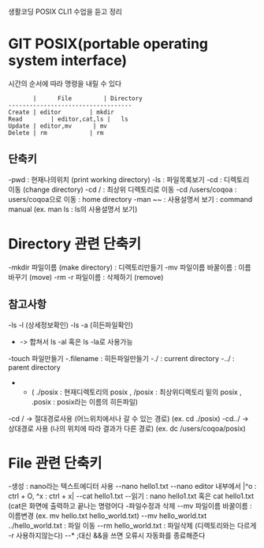 생활코딩 POSIX CLI1 수업을 듣고 정리
 
# GIT POSIX(portable operating system interface)
시간의 순서에 따라 명령을 내릴 수 있다
```
       |	  File	       | Directory
-----------------------------------
Create | editor	       | mkdir
Read	    | editor,cat,ls |	ls
Update | editor,mv	    | mv
Delete | rm	           | rm
```
## 단축키
-pwd : 현재나의위치 (print working directory)
-ls : 파일목록보기
-cd : 디렉토리 이동 (change directory)
-cd / : 최상위 디렉토리로 이동
-cd /users/coqoa : users/coqoa으로 이동 : home directory
-man ~~ : 사용설명서 보기 : command manual (ex. man ls : ls의 사용설명서 보기)

# Directory 관련 단축키
-mkdir 파일이름 (make directory) : 디렉토리만들기
-mv 파일이름 바꿀이름 : 이름바꾸기 (move)
-rm -r 파일이름 : 삭제하기 (remove)

## 참고사항 
-ls -l (상세정보확인)
-ls -a (히든파일확인)
- -> 합쳐서 ls -al 혹은 ls -la로 사용가능

-touch 파일만들기
-.filename : 히든파일만들기
-./ : current directory
-../ : parent directory
- * ( ./posix : 현재디렉토리의 posix , /posix : 최상위디렉토리 밑의 posix , .posix : posix라는 이름의 히든파일)

-cd / -> 절대경로사용 (어느위치에서나 갈 수 있는 경로) (ex. cd ./posix)
-cd../ -> 상대경로 사용 (나의 위치에 따라 결과가 다른 경로) (ex. dc /users/coqoa/posix)

# File 관련 단축키
-생성 : nano라는 텍스트에디터 사용
--nano hello1.txt
--nano editor 내부에서 |^o : ctrl + O, ^x : ctrl + x|
--cat hello1.txt
--읽기 : nano hello1.txt 혹은 cat hello1.txt (cat은 화면에 출력하고 끝나는 명령어다
-파일수정과 삭제
--mv 파일이름 바꿀이름 : 이름변경 (ex. mv hello.txt hello_world.txt)
--mv hello_world.txt ../hello_world.txt : 파일 이동
--rm hello_world.txt : 파일삭제 (디렉토리와는 다르게 -r 사용하지않는다)
--* ;대신 &&을 쓰면 오류시 자동화를 종료해준다
